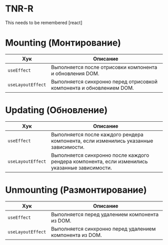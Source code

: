 # TNR-R
This needs to be remembered [react]

# Mounting (Монтирование)
| Хук            | Описание                                       |
|----------------|------------------------------------------------|
| `useEffect`    | Выполняется после отрисовки компонента и обновления DOM.       |
| `useLayoutEffect` | Выполняется синхронно перед отрисовкой компонента и обновлением DOM.|

# Updating (Обновление)
| Хук            | Описание                                       |
|----------------|------------------------------------------------|
| `useEffect`    | Выполняется после каждого рендера компонента, если изменились указанные зависимости.       |
| `useLayoutEffect` | Выполняется синхронно после каждого рендера компонента, если изменились указанные зависимости.|
 
# Unmounting (Размонтирование)
| Хук            | Описание                                       |
|----------------|------------------------------------------------|
| `useEffect`    | Выполняется перед удалением компонента из DOM.       |
| `useLayoutEffect` | Выполняется синхронно перед удалением компонента из DOM.|

